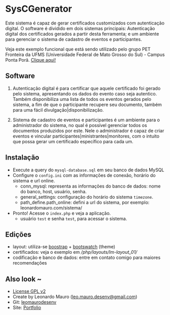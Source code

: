 # SysCGenerator #   
   
Este sistema é capaz de gerar certificados customizados com autenticação digital. O software é dividido em dois sistemas principais: Autenticação digital dos certificados gerados a partir desta ferramenta; e um ambiente para gerenciar o sistema de cadastro de eventos e participantes.   
   
Veja este exemplo funcional que está sendo utilizado pelo grupo PET Fronteira da UFMS (Universidade Federal de Mato Grosso do Sul) - Campus Ponta Porã. [Clique aqui!](http://nerdsdafronteira.com/scg/list.php)   
   
## Software   
1) Autenticação digital é para certificar que aquele certificado foi gerado pelo sistema, apresentando os dados do evento caso seja autentico. Também disponibiliza uma lista de todos os eventos gerados pelo sistema, a fim de que o participante recupere seu documento, também para uma fácil divulgação|disponibilização.   
   
2) Sistema de cadastro de eventos e participantes é um ambiente para o administrador do sistema, no qual é possível gerenciar todos os documentos produzidos por este. Nele o administrador é capaz de criar eventos e vincular participantes|ministrantes|monitores, com o intuito que possa gerar um certificado específico para cada um.   
   
   
## Instalação   
* Execute a query do `mysql-database.sql` em seu banco de dados MySQL   
* Configure o `config.ini` com as informações de conexão, horário do sistema e url online.   
    * conn_mysql: representa as informações do banco de dados: nome do banco, host, usuário, senha.   
    * general_settings: configuração do horário do sistema `timezone`.   
    * path_define.path_online: defini a url do sistema, por exemplo: leonardomauro.com/sistema/   
* Pronto! Acesse o `index.php` e veja a aplicação.   
    * usuário `test` e senha `test`, para acessar o sistema.   
   
   
## Edições   
* layout: utiliza-se [boostrap](http://getbootstrap.com/) + [bootswatch](http://bootswatch.com/) (theme)   
* certificados: veja o exemplo em _/php/layouts/lm-layout_01/_   
* codificação e banco de dados: entre em contato comigo para maiores recomendações   
   
   
## Also look ~  	
* [License GPL v2](https://www.gnu.org/licenses/old-licenses/gpl-2.0.html)   
* Create by Leonardo Mauro (leo.mauro.desenv@gmail.com)   
* Git: [leomaurodesenv](https://github.com/leomaurodesenv/)   
* Site: [Portfolio](http://leonardomauro.com/portfolio/)   
